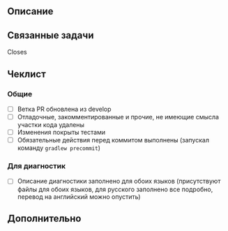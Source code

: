 ## Описание
<!--- ОБЯЗАТЕЛЬНО опишите внесенные изменения -->

## Связанные задачи
<!--- Для каждого PR обязательно наличие связанной задачи (issue). -->
<!--- Необходимо указать ключи задач, предваряя их символом #, например -->
<!---Closes #123 -->
<!--  -->
<!-- ВНИМАНИЕ: Без ссылки на задачу пулл-реквест не будет принят! -->
<!--  -->
Closes 

## Чеклист
<!--- Перед отправкой пройдите по списку и поставьте отметку для каждого выполненного действия -->
<!--- Если не понятно, что подразумевается - спросите в чате проекта -->

### Общие

- [ ] Ветка PR обновлена из develop
- [ ] Отладочные, закомментированные и прочие, не имеющие смысла участки кода удалены
- [ ] Изменения покрыты тестами
- [ ] Обязательные действия перед коммитом выполнены (запускал команду `gradlew precommit`)

### Для диагностик

- [ ] Описание диагностики заполнено для обоих языков (присутствуют файлы для обоих языков, для русского заполнено все подробно, перевод на английский можно опустить)

## Дополнительно
<!--- Различная дополнительная информация, скриншоты и т.д. -->
